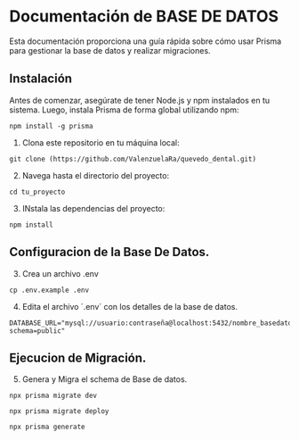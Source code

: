 # Documentación de BASE DE DATOS

Esta documentación proporciona una guía rápida sobre cómo usar Prisma para gestionar la base de datos y realizar migraciones.

## Instalación

Antes de comenzar, asegúrate de tener Node.js y npm instalados en tu sistema. Luego, instala Prisma de forma global utilizando npm:

```
npm install -g prisma
```

1. Clona este repositorio en tu máquina local:

```
git clone (https://github.com/ValenzuelaRa/quevedo_dental.git)
```

2. Navega hasta el directorio del proyecto:
```
cd tu_proyecto
```

3. INstala las dependencias del proyecto:
```
npm install
```

## Configuracion de la Base De Datos.

3. Crea un archivo .env
```
cp .env.example .env
```

4. Edita el archivo ´.env´ con los detalles de la base de datos.
```
DATABASE_URL="mysql://usuario:contraseña@localhost:5432/nombre_basedatos?schema=public"
```

## Ejecucion de Migración.

5. Genera y Migra el schema de Base de datos.
```
npx prisma migrate dev
```
``` 
npx prisma migrate deploy
 ```
 ``` 
 npx prisma generate
```

